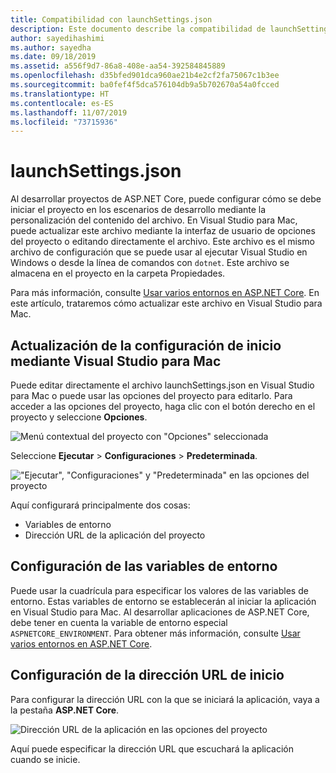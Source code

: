 ```yaml
---
title: Compatibilidad con launchSettings.json
description: Este documento describe la compatibilidad de launchSettings.json en Visual Studio para Mac
author: sayedihashimi
ms.author: sayedha
ms.date: 09/18/2019
ms.assetid: a556f9d7-86a8-408e-aa54-392584845889
ms.openlocfilehash: d35bfed901dca960ae21b4e2cf2fa75067c1b3ee
ms.sourcegitcommit: ba0fef4f5dca576104db9a5b702670a54a0fcced
ms.translationtype: HT
ms.contentlocale: es-ES
ms.lasthandoff: 11/07/2019
ms.locfileid: "73715936"
---
```

# <a name="launchsettingsjson"></a>launchSettings.json

Al desarrollar proyectos de ASP.NET Core, puede configurar cómo se debe iniciar el proyecto en los escenarios de desarrollo mediante la personalización del contenido del archivo. En Visual Studio para Mac, puede actualizar este archivo mediante la interfaz de usuario de opciones del proyecto o editando directamente el archivo. Este archivo es el mismo archivo de configuración que se puede usar al ejecutar Visual Studio en Windows o desde la línea de comandos con `dotnet`. Este archivo se almacena en el proyecto en la carpeta Propiedades.

Para más información, consulte [Usar varios entornos en ASP.NET Core](/aspnet/core/fundamentals/environments). En este artículo, trataremos cómo actualizar este archivo en Visual Studio para Mac.

## <a name="update-the-start-configuration-by-using-visual-studio-for-mac"></a>Actualización de la configuración de inicio mediante Visual Studio para Mac

Puede editar directamente el archivo launchSettings.json en Visual Studio para Mac o puede usar las opciones del proyecto para editarlo. Para acceder a las opciones del proyecto, haga clic con el botón derecho en el proyecto y seleccione **Opciones**.

![Menú contextual del proyecto con "Opciones" seleccionada](media/vsmac-ctx-proj-options.png)

Seleccione **Ejecutar** > **Configuraciones** > **Predeterminada**.

!["Ejecutar", "Configuraciones" y "Predeterminada" en las opciones del proyecto](media/vsmac-run-config-default.png)

Aquí configurará principalmente dos cosas:

 - Variables de entorno
 - Dirección URL de la aplicación del proyecto

## <a name="configure-environment-variables"></a>Configuración de las variables de entorno

Puede usar la cuadrícula para especificar los valores de las variables de entorno. Estas variables de entorno se establecerán al iniciar la aplicación en Visual Studio para Mac. Al desarrollar aplicaciones de ASP.NET Core, debe tener en cuenta la variable de entorno especial `ASPNETCORE_ENVIRONMENT`. Para obtener más información, consulte [Usar varios entornos en ASP.NET Core](/aspnet/core/fundamentals/environments).


## <a name="configure-the-start-url"></a>Configuración de la dirección URL de inicio

Para configurar la dirección URL con la que se iniciará la aplicación, vaya a la pestaña **ASP.NET Core**.

![Dirección URL de la aplicación en las opciones del proyecto](media/vsmac-run-config-default-aspnetcore.png)

Aquí puede especificar la dirección URL que escuchará la aplicación cuando se inicie.